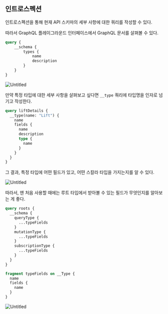 ## 인트로스펙션

인트로스펙션을 통해 현재 API 스키마의 세부 사항에 대한 쿼리를 작성할 수 있다.

따라서 GraphQL 플레이그라운드 인터페이스에서 GraphQL 문서를 살펴볼 수 있다.

```graphql
query {
	__schema {
		types {
			name
			description
		}
	}
}
```

![Untitled](https://s3.us-west-2.amazonaws.com/secure.notion-static.com/856d86ac-2071-4919-aec4-d26bbef80311/Untitled.png?X-Amz-Algorithm=AWS4-HMAC-SHA256&X-Amz-Content-Sha256=UNSIGNED-PAYLOAD&X-Amz-Credential=AKIAT73L2G45EIPT3X45%2F20220314%2Fus-west-2%2Fs3%2Faws4_request&X-Amz-Date=20220314T083142Z&X-Amz-Expires=86400&X-Amz-Signature=1b4c05a8249126e5ca2a75577dd747e6dd7d29d6f5e4b2585f6d5add8c3d0230&X-Amz-SignedHeaders=host&response-content-disposition=filename%20%3D%22Untitled.png%22&x-id=GetObject)

만약 특정 타입에 대한 세부 사항을 살펴보고 싶다면 `__type` 쿼리에 타입명을 인자로 넘기고 작성한다.

```graphql
query liftDetails {
  __type(name: "Lift") {
    name
    fields {
      name
      description
      type {
        name
      }
    }
  }
}
```

그 결과, 특정 타입에 어떤 필드가 있고, 어떤 스칼라 타입을 가지는지를 알 수 있다.

![Untitled](https://s3.us-west-2.amazonaws.com/secure.notion-static.com/f07eeb1a-9a1c-4e4a-89d0-e228acf31523/Untitled.png?X-Amz-Algorithm=AWS4-HMAC-SHA256&X-Amz-Content-Sha256=UNSIGNED-PAYLOAD&X-Amz-Credential=AKIAT73L2G45EIPT3X45%2F20220314%2Fus-west-2%2Fs3%2Faws4_request&X-Amz-Date=20220314T083201Z&X-Amz-Expires=86400&X-Amz-Signature=fd952efc38c1bdf00915e19bebe379dd88a98b119625226c2e1e583a60a47427&X-Amz-SignedHeaders=host&response-content-disposition=filename%20%3D%22Untitled.png%22&x-id=GetObject)

따라서, 맨 처음 사용할 때에는 루트 타입에서 받아볼 수 있는 필드가 무엇인지를 알아보는 게 좋다.

```graphql
query roots {
  __schema {
    queryType {
      ...typeFields
    }
    mutationType {
      ...typeFields
    }
    subscriptionType {
      ...typeFields
    }
  }
}
```

```graphql
fragment typeFields on __Type {
  name
  fields {
    name
  }
}
```

![Untitled](https://s3.us-west-2.amazonaws.com/secure.notion-static.com/0787dbca-6caa-4692-a559-acfb42f038a7/Untitled.png?X-Amz-Algorithm=AWS4-HMAC-SHA256&X-Amz-Content-Sha256=UNSIGNED-PAYLOAD&X-Amz-Credential=AKIAT73L2G45EIPT3X45%2F20220314%2Fus-west-2%2Fs3%2Faws4_request&X-Amz-Date=20220314T083216Z&X-Amz-Expires=86400&X-Amz-Signature=b35c131da41fd588d6d19c82b7af514848bdef722333a59e774e27d97e902dc4&X-Amz-SignedHeaders=host&response-content-disposition=filename%20%3D%22Untitled.png%22&x-id=GetObject)